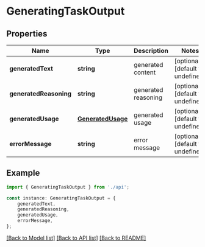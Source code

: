 # GeneratingTaskOutput


## Properties

Name | Type | Description | Notes
------------ | ------------- | ------------- | -------------
**generatedText** | **string** | generated content | [optional] [default to undefined]
**generatedReasoning** | **string** | generated reasoning | [optional] [default to undefined]
**generatedUsage** | [**GeneratedUsage**](GeneratedUsage.md) | generated usage | [optional] [default to undefined]
**errorMessage** | **string** | error message | [optional] [default to undefined]

## Example

```typescript
import { GeneratingTaskOutput } from './api';

const instance: GeneratingTaskOutput = {
    generatedText,
    generatedReasoning,
    generatedUsage,
    errorMessage,
};
```

[[Back to Model list]](../README.md#documentation-for-models) [[Back to API list]](../README.md#documentation-for-api-endpoints) [[Back to README]](../README.md)
